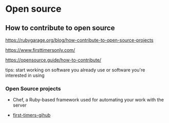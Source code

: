 # Open source

## How to contribute to open source
https://rubygarage.org/blog/how-contribute-to-open-source-projects

https://www.firsttimersonly.com/

https://opensource.guide/how-to-contribute/

tips:
start working on software you already use or software you're interested in using


### Open Source projects
- Chef, a Ruby-based framework used for automating your work with the server

- [first-timers-gihub](https://github.com/MunGell/awesome-for-beginners)

